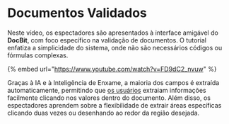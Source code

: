 # Documentos Validados

Neste vídeo, os espectadores são apresentados à interface amigável do **DocBit**, com foco específico na validação de documentos. O tutorial enfatiza a simplicidade do sistema, onde não são necessários códigos ou fórmulas complexas.

{% embed url="https://www.youtube.com/watch?v=FD9dC2_nvuw" %}

Graças à IA e à Inteligência de Enxame, a maioria dos campos é extraída automaticamente, permitindo que [os usuários](../../overview/settings/global-settings/groups-users-and-permissions/) extraiam informações facilmente clicando nos valores dentro do documento. Além disso, os espectadores aprendem sobre a flexibilidade de extrair áreas específicas clicando duas vezes ou desenhando ao redor da região desejada.
